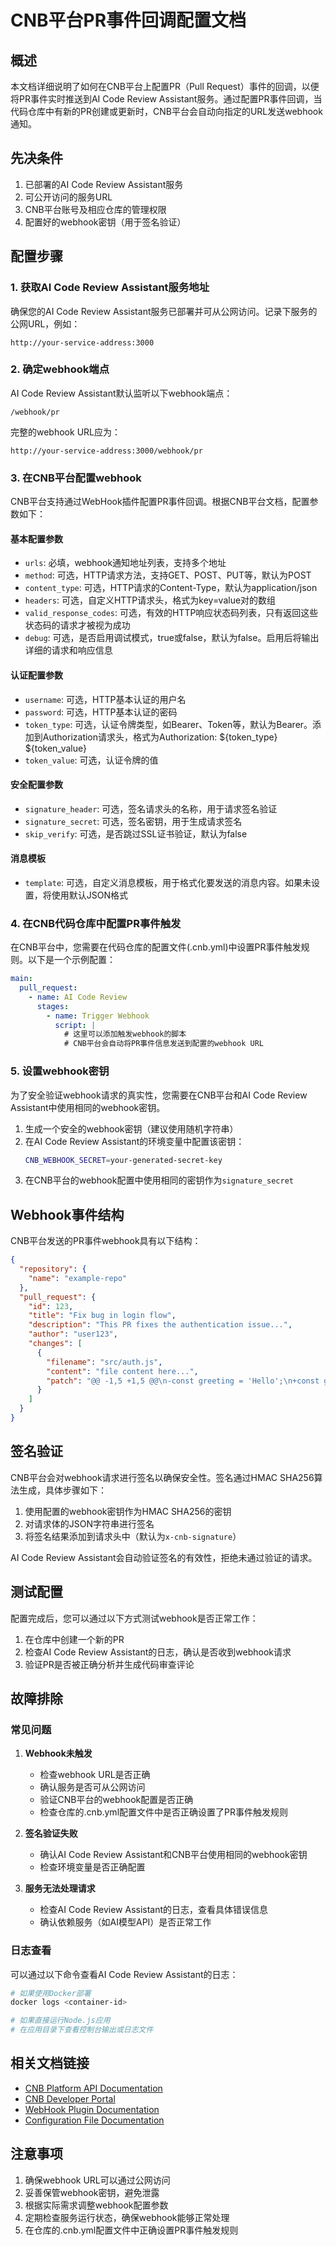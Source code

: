 # CNB平台PR事件回调配置文档

## 概述

本文档详细说明了如何在CNB平台上配置PR（Pull Request）事件的回调，以便将PR事件实时推送到AI Code Review Assistant服务。通过配置PR事件回调，当代码仓库中有新的PR创建或更新时，CNB平台会自动向指定的URL发送webhook通知。

## 先决条件

1. 已部署的AI Code Review Assistant服务
2. 可公开访问的服务URL
3. CNB平台账号及相应仓库的管理权限
4. 配置好的webhook密钥（用于签名验证）

## 配置步骤

### 1. 获取AI Code Review Assistant服务地址

确保您的AI Code Review Assistant服务已部署并可从公网访问。记录下服务的公网URL，例如：
```
http://your-service-address:3000
```

### 2. 确定webhook端点

AI Code Review Assistant默认监听以下webhook端点：
```
/webhook/pr
```

完整的webhook URL应为：
```
http://your-service-address:3000/webhook/pr
```

### 3. 在CNB平台配置webhook

CNB平台支持通过WebHook插件配置PR事件回调。根据CNB平台文档，配置参数如下：

#### 基本配置参数
- `urls`: 必填，webhook通知地址列表，支持多个地址
- `method`: 可选，HTTP请求方法，支持GET、POST、PUT等，默认为POST
- `content_type`: 可选，HTTP请求的Content-Type，默认为application/json
- `headers`: 可选，自定义HTTP请求头，格式为key=value对的数组
- `valid_response_codes`: 可选，有效的HTTP响应状态码列表，只有返回这些状态码的请求才被视为成功
- `debug`: 可选，是否启用调试模式，true或false，默认为false。启用后将输出详细的请求和响应信息

#### 认证配置参数
- `username`: 可选，HTTP基本认证的用户名
- `password`: 可选，HTTP基本认证的密码
- `token_type`: 可选，认证令牌类型，如Bearer、Token等，默认为Bearer。添加到Authorization请求头，格式为Authorization: ${token_type} ${token_value}
- `token_value`: 可选，认证令牌的值

#### 安全配置参数
- `signature_header`: 可选，签名请求头的名称，用于请求签名验证
- `signature_secret`: 可选，签名密钥，用于生成请求签名
- `skip_verify`: 可选，是否跳过SSL证书验证，默认为false

#### 消息模板
- `template`: 可选，自定义消息模板，用于格式化要发送的消息内容。如果未设置，将使用默认JSON格式

### 4. 在CNB代码仓库中配置PR事件触发

在CNB平台中，您需要在代码仓库的配置文件(.cnb.yml)中设置PR事件触发规则。以下是一个示例配置：

```yaml
main:
  pull_request:
    - name: AI Code Review
      stages:
        - name: Trigger Webhook
          script: |
            # 这里可以添加触发webhook的脚本
            # CNB平台会自动将PR事件信息发送到配置的webhook URL
```

### 5. 设置webhook密钥

为了安全验证webhook请求的真实性，您需要在CNB平台和AI Code Review Assistant中使用相同的webhook密钥。

1. 生成一个安全的webhook密钥（建议使用随机字符串）
2. 在AI Code Review Assistant的环境变量中配置该密钥：
   ```bash
   CNB_WEBHOOK_SECRET=your-generated-secret-key
   ```
3. 在CNB平台的webhook配置中使用相同的密钥作为`signature_secret`

## Webhook事件结构

CNB平台发送的PR事件webhook具有以下结构：

```json
{
  "repository": {
    "name": "example-repo"
  },
  "pull_request": {
    "id": 123,
    "title": "Fix bug in login flow",
    "description": "This PR fixes the authentication issue...",
    "author": "user123",
    "changes": [
      {
        "filename": "src/auth.js",
        "content": "file content here...",
        "patch": "@@ -1,5 +1,5 @@\n-const greeting = 'Hello';\n+const greeting = 'Hello, World!';\n console.log(greeting);"
      }
    ]
  }
}
```

## 签名验证

CNB平台会对webhook请求进行签名以确保安全性。签名通过HMAC SHA256算法生成，具体步骤如下：

1. 使用配置的webhook密钥作为HMAC SHA256的密钥
2. 对请求体的JSON字符串进行签名
3. 将签名结果添加到请求头中（默认为`x-cnb-signature`）

AI Code Review Assistant会自动验证签名的有效性，拒绝未通过验证的请求。

## 测试配置

配置完成后，您可以通过以下方式测试webhook是否正常工作：

1. 在仓库中创建一个新的PR
2. 检查AI Code Review Assistant的日志，确认是否收到webhook请求
3. 验证PR是否被正确分析并生成代码审查评论

## 故障排除

### 常见问题

1. **Webhook未触发**
   - 检查webhook URL是否正确
   - 确认服务是否可从公网访问
   - 验证CNB平台的webhook配置是否正确
   - 检查仓库的.cnb.yml配置文件中是否正确设置了PR事件触发规则

2. **签名验证失败**
   - 确认AI Code Review Assistant和CNB平台使用相同的webhook密钥
   - 检查环境变量是否正确配置

3. **服务无法处理请求**
   - 检查AI Code Review Assistant的日志，查看具体错误信息
   - 确认依赖服务（如AI模型API）是否正常工作

### 日志查看

可以通过以下命令查看AI Code Review Assistant的日志：

```bash
# 如果使用Docker部署
docker logs <container-id>

# 如果直接运行Node.js应用
# 在应用目录下查看控制台输出或日志文件
```

## 相关文档链接

- [CNB Platform API Documentation](https://api.cnb.cool)
- [CNB Developer Portal](https://docs.cnb.cool/en/openapi.html)
- [WebHook Plugin Documentation](https://docs.cnb.cool/en/plugin/#public/cnbcool/webhook)
- [Configuration File Documentation](https://docs.cnb.cool/en/build/configuration.html)

## 注意事项

1. 确保webhook URL可以通过公网访问
2. 妥善保管webhook密钥，避免泄露
3. 根据实际需求调整webhook配置参数
4. 定期检查服务运行状态，确保webhook能够正常处理
5. 在仓库的.cnb.yml配置文件中正确设置PR事件触发规则